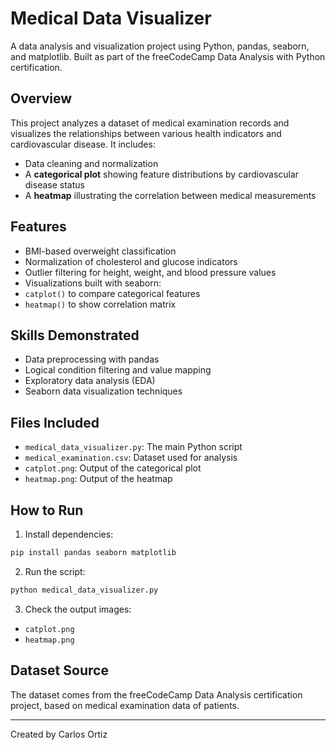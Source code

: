 # Medical Data Visualizer

A data analysis and visualization project using Python, pandas, seaborn, and matplotlib. Built as part of the freeCodeCamp Data Analysis with Python certification.

## Overview

This project analyzes a dataset of medical examination records and visualizes the relationships between various health indicators and cardiovascular disease. It includes:

- Data cleaning and normalization
- A **categorical plot** showing feature distributions by cardiovascular disease status
- A **heatmap** illustrating the correlation between medical measurements

## Features

- BMI-based overweight classification
- Normalization of cholesterol and glucose indicators
- Outlier filtering for height, weight, and blood pressure values
- Visualizations built with seaborn:
- `catplot()` to compare categorical features
- `heatmap()` to show correlation matrix

## Skills Demonstrated

- Data preprocessing with pandas
- Logical condition filtering and value mapping
- Exploratory data analysis (EDA)
- Seaborn data visualization techniques

## Files Included

- `medical_data_visualizer.py`: The main Python script
- `medical_examination.csv`: Dataset used for analysis
- `catplot.png`: Output of the categorical plot
- `heatmap.png`: Output of the heatmap

## How to Run

1. Install dependencies:
```bash
pip install pandas seaborn matplotlib
```

2. Run the script:
```bash
python medical_data_visualizer.py
```

3. Check the output images:
- `catplot.png`
- `heatmap.png`

## Dataset Source

The dataset comes from the freeCodeCamp Data Analysis certification project, based on medical examination data of patients.

---

Created by Carlos Ortiz
